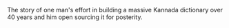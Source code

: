  The story of one man's effort in building a massive Kannada dictionary over 40 years and him open sourcing it for posterity. 